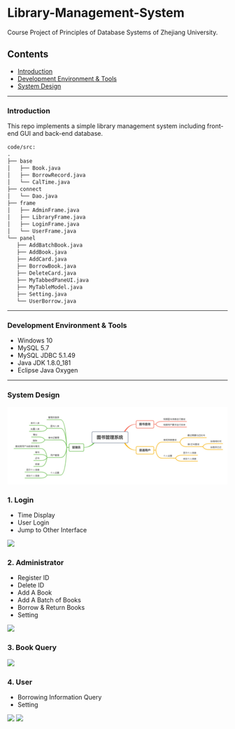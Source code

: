 # Library-Management-System
Course Project of Principles of Database Systems of Zhejiang University.

## **Contents**
- [Introduction](#introduction)
- [Development Environment & Tools](#development-environment--tools)
- [System Design](#system-design)

<hr>

### **Introduction**
 This repo implements a simple library management system including front-end GUI and back-end database.

 ```
 code/src:
 .
├── base
│   ├── Book.java
│   ├── BorrowRecord.java
│   └── CalTime.java
├── connect
│   └── Dao.java
├── frame
│   ├── AdminFrame.java
│   ├── LibraryFrame.java
│   ├── LoginFrame.java
│   └── UserFrame.java
└── panel
    ├── AddBatchBook.java
    ├── AddBook.java
    ├── AddCard.java
    ├── BorrowBook.java
    ├── DeleteCard.java
    ├── MyTabbedPaneUI.java
    ├── MyTableModel.java
    ├── Setting.java
    └── UserBorrow.java
```

<hr>

### **Development Environment & Tools**
- Windows 10
- MySQL 5.7
- MySQL JDBC 5.1.49
- Java JDK 1.8.0_181
- Eclipse Java Oxygen

<hr>

### **System Design**

<img src="./img/system design.jpg"/>

### **1. Login**
- Time Display
- User Login
- Jump to Other Interface

<img src="./img/login.jpg width=250 height=250"/>

### **2. Administrator**
- Register ID
- Delete ID
- Add A Book
- Add A Batch of Books
- Borrow & Return Books
- Setting

<img src="./img/administrator.jpg width=250 height=250"/>

### **3. Book Query**
<img src="./img/book query.jpg width=250 height=250"/>

### **4. User**
- Borrowing Information Query
- Setting

<img src="./img/user.jpg width=250 height=250"/>

<img src="./img/borrowing information.jpg width=250 height=250"/>

